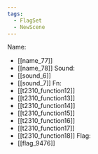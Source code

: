 ```yaml
---
tags:
  - FlagSet
  - NewScene
---
```

Name:
- [[name_77]]
- [[name_78]]
Sound:
- [[sound_6]]
- [[sound_7]]
Fn:
- [[t2310_function12]]
- [[t2310_function13]]
- [[t2310_function14]]
- [[t2310_function15]]
- [[t2310_function16]]
- [[t2310_function17]]
- [[t2310_function18]]
Flag:
- [[flag_9476]]
